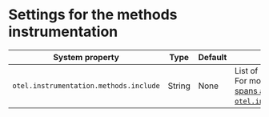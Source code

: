 # Settings for the methods instrumentation

| System property                        | Type   | Default | Description                                                                                                                                        |
| -------------------------------------- | ------ | ------- | -------------------------------------------------------------------------------------------------------------------------------------------------- |
| `otel.instrumentation.methods.include` | String | None    | List of methods to include for tracing. For more information, see [Creating spans around methods with `otel.instrumentation.methods.include`][cs]. |

[cs]: https://opentelemetry.io/docs/instrumentation/java/annotations/#creating-spans-around-methods-with-otelinstrumentationmethodsinclude
